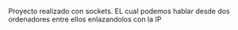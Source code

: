 Proyecto realizado con sockets. 
EL cual podemos hablar desde dos ordenadores entre ellos enlazandolos con la IP

